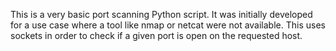 This is a very basic port scanning Python script. It was initially developed for a use case where a tool like nmap or netcat were not available. This uses sockets in order to check if a given port is open on the requested host.
